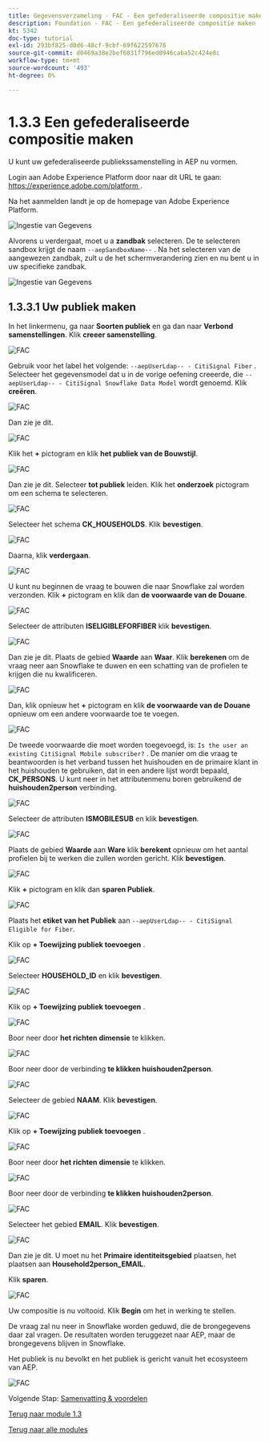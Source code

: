 ```yaml
---
title: Gegevensverzameling - FAC - Een gefederaliseerde compositie maken
description: Foundation - FAC - Een gefederaliseerde compositie maken
kt: 5342
doc-type: tutorial
exl-id: 293bf825-d0d6-48cf-9cbf-69f622597678
source-git-commit: d0469a38e2bef6031f796ed0946caba52c424e8c
workflow-type: tm+mt
source-wordcount: '493'
ht-degree: 0%

---
```


# 1.3.3 Een gefederaliseerde compositie maken

U kunt uw gefederaliseerde publiekssamenstelling in AEP nu vormen.

Login aan Adobe Experience Platform door naar dit URL te gaan: [ https://experience.adobe.com/platform ](https://experience.adobe.com/platform).

Na het aanmelden landt je op de homepage van Adobe Experience Platform.

![ Ingestie van Gegevens ](./../module1.2/images/home.png)

Alvorens u verdergaat, moet u a **zandbak** selecteren. De te selecteren sandbox krijgt de naam ``--aepSandboxName--`` . Na het selecteren van de aangewezen zandbak, zult u de het schermverandering zien en nu bent u in uw specifieke zandbak.

![ Ingestie van Gegevens ](./../module1.2/images/sb1.png)

## 1.3.3.1 Uw publiek maken

In het linkermenu, ga naar **Soorten publiek** en ga dan naar **Verbond samenstellingen**. Klik **creeer samenstelling**.

![ FAC ](./images/fedcomp1.png)

Gebruik voor het label het volgende: `--aepUserLdap-- - CitiSignal Fiber` . Selecteer het gegevensmodel dat u in de vorige oefening creeerde, die `--aepUserLdap-- - CitiSignal Snowflake Data Model` wordt genoemd. Klik **creëren**.

![ FAC ](./images/fedcomp2.png)

Dan zie je dit.

![ FAC ](./images/fedcomp3.png)

Klik het **+** pictogram en klik **het publiek van de Bouwstijl**.

![ FAC ](./images/fedcomp4.png)

Dan zie je dit. Selecteer **tot publiek** leiden. Klik het **onderzoek** pictogram om een schema te selecteren.

![ FAC ](./images/fedcomp5.png)

Selecteer het schema **CK_HOUSEHOLDS**. Klik **bevestigen**.

![ FAC ](./images/fedcomp6.png)

Daarna, klik **verdergaan**.

![ FAC ](./images/fedcomp7.png)

U kunt nu beginnen de vraag te bouwen die naar Snowflake zal worden verzonden. Klik **+** pictogram en klik dan **de voorwaarde van de Douane**.

![ FAC ](./images/fedcomp8.png)

Selecteer de attributen **ISELIGIBLEFORFIBER** klik **bevestigen**.

![ FAC ](./images/fedcomp9.png)

Dan zie je dit. Plaats de gebied **Waarde** aan **Waar**. Klik **berekenen** om de vraag neer aan Snowflake te duwen en een schatting van de profielen te krijgen die nu kwalificeren.

![ FAC ](./images/fedcomp10.png)

Dan, klik opnieuw het **+** pictogram en klik **de voorwaarde van de Douane** opnieuw om een andere voorwaarde toe te voegen.

![ FAC ](./images/fedcomp11.png)

De tweede voorwaarde die moet worden toegevoegd, is: `Is the user an existing CitiSignal Mobile subscriber?` . De manier om die vraag te beantwoorden is het verband tussen het huishouden en de primaire klant in het huishouden te gebruiken, dat in een andere lijst wordt bepaald, **CK_PERSONS**. U kunt neer in het attributenmenu boren gebruikend de **huishouden2person** verbinding.

![ FAC ](./images/fedcomp12.png)

Selecteer de attributen **ISMOBILESUB** en klik **bevestigen**.

![ FAC ](./images/fedcomp13.png)

Plaats de gebied **Waarde** aan **Ware** klik **berekent** opnieuw om het aantal profielen bij te werken die zullen worden gericht. Klik **bevestigen**.

![ FAC ](./images/fedcomp14.png)

Klik **+** pictogram en klik dan **sparen Publiek**.

![ FAC ](./images/fedcomp15.png)

Plaats het **etiket van het Publiek** aan `--aepUserLdap-- - CitiSignal Eligible for Fiber`.

Klik op **+ Toewijzing publiek toevoegen** .

![ FAC ](./images/fedcomp16.png)

Selecteer **HOUSEHOLD_ID** en klik **bevestigen**.

![ FAC ](./images/fedcomp17.png)

Klik op **+ Toewijzing publiek toevoegen** .

![ FAC ](./images/fedcomp18.png)

Boor neer door **het richten dimensie** te klikken.

![ FAC ](./images/fedcomp18a.png)

Boor neer door de verbinding **te klikken huishouden2person**.

![ FAC ](./images/fedcomp18b.png)

Selecteer de gebied **NAAM**. Klik **bevestigen**.

![ FAC ](./images/fedcomp18c.png)

Klik op **+ Toewijzing publiek toevoegen** .

![ FAC ](./images/fedcomp20.png)

Boor neer door **het richten dimensie** te klikken.

![ FAC ](./images/fedcomp20a.png)

Boor neer door de verbinding **te klikken huishouden2person**.

![ FAC ](./images/fedcomp20b.png)

Selecteer het gebied **EMAIL**. Klik **bevestigen**.

![ FAC ](./images/fedcomp20c.png)

Dan zie je dit. U moet nu het **Primaire identiteitsgebied** plaatsen, het plaatsen aan **Household2person_EMAIL**.

Klik **sparen**.

![ FAC ](./images/fedcomp21.png)

Uw compositie is nu voltooid. Klik **Begin** om het in werking te stellen.

De vraag zal nu neer in Snowflake worden geduwd, die de brongegevens daar zal vragen. De resultaten worden teruggezet naar AEP, maar de brongegevens blijven in Snowflake.

Het publiek is nu bevolkt en het publiek is gericht vanuit het ecosysteem van AEP.

![ FAC ](./images/fedcomp22.png)

Volgende Stap: [ Samenvatting &amp; voordelen ](./summary.md)

[Terug naar module 1.3](./fac.md)

[Terug naar alle modules](../../../overview.md)
